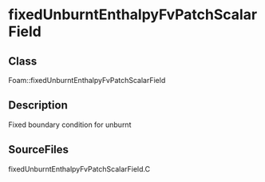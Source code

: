 # fixedUnburntEnthalpyFvPatchScalarField 
## Class
Foam::fixedUnburntEnthalpyFvPatchScalarField

## Description
Fixed boundary condition for unburnt

## SourceFiles
fixedUnburntEnthalpyFvPatchScalarField.C

